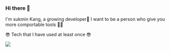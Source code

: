 ### Hi there 👋

I'm sukmin Kang, a growing developer💪
I want to be a person who give you more comportable tools 🧚‍♂️
<!--
**mini1115/mini1115** is a ✨ _special_ ✨ repository because its `README.md` (this file) appears on your GitHub profile.

Here are some ideas to get you started:

- 🔭 I’m currently working on ...
- 🌱 I’m currently learning ...
- 👯 I’m looking to collaborate on ...
- 🤔 I’m looking for help with ...
- 💬 Ask me about ...
- 📫 How to reach me: ...
- 😄 Pronouns: ...
- ⚡ Fun fact: ...
--> 😎 Tech that I have used at least once 😎
<img src="https://img.shields.io/badge/Python-3766AB?style=flat-square&logo=Python&logoColor=white"/></a>

